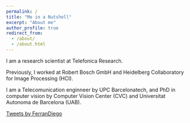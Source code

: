 ```yaml
---
permalink: /
title: "Me in a Nutshell"
excerpt: "About me"
author_profile: true
redirect_from: 
  - /about/
  - /about.html
---
```



I am a research scientist at Telefonica Research.


Previously, I worked at Robert Bosch GmbH and Heidelberg Collaboratory for Image Processing (HCI).


I am a Telecomunication enginneer by UPC Barcelonatech, and PhD in computer vision by Computer Vision Center (CVC) and Universitat Autonoma de Barcelona (UAB).

<a class="twitter-timeline" data-width="800" data-height="500" href="https://twitter.com/FerranDiego?ref_src=twsrc%5Etfw">Tweets by FerranDiego</a> <script async src="https://platform.twitter.com/widgets.js" charset="utf-8"></script>